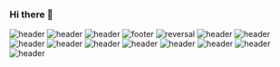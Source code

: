 ### Hi there 👋

<!--
**woojin-park-330/woojin-park-330** is a ✨ _special_ ✨ repository because its `README.md` (this file) appears on your GitHub profile.

Here are some ideas to get you started:

- 🔭 I’m currently working on ... CAU urban engineering
- 🌱 I’m currently learning ... python, RL
- 👯 I’m looking to collaborate on ... smart city
- 🤔 I’m looking for help with ... 
- 💬 Ask me about ... 
- 📫 How to reach me: ... woojinpark7@naver.com
- 😄 Pronouns: ...
- ⚡ Fun fact: ...
-->

![header](https://capsule-render.vercel.app/api?type=wave&color=auto&height=300&section=header&text=capsule%20render&fontSize=90)
![header](https://capsule-render.vercel.app/api?type=slice)
![header](https://capsule-render.vercel.app/api?color=auto)
![footer](https://capsule-render.vercel.app/api?section=footer)
![reversal](https://capsule-render.vercel.app/api?type=slice&reversal=true&color=gradient)
![header](https://capsule-render.vercel.app/api?height=400)
![header](https://capsule-render.vercel.app/api?text=Hello%World!)
![header](https://capsule-render.vercel.app/api?height=400&text=Hello%20World!&desc=Hello%20capsule%20render)
![header](https://capsule-render.vercel.app/api?type=rounded&color=gradient&text=%20asdf%20&height=300&fontSize=100&textBg=true)
![header](https://capsule-render.vercel.app/api?text=Hello%World!&fontColor=d6ace6)
![header](https://capsule-render.vercel.app/api?text=Hello%World!&fontSize=40)
![header](https://capsule-render.vercel.app/api?text=Hello%World!&fontAlign=70)
![header](https://capsule-render.vercel.app/api?text=Hello%World!&fontAlignY=20)
![header](https://capsule-render.vercel.app/api?text=Hello%World!&fontSize=40&desc=Desc&descSize=30)
![header](https://capsule-render.vercel.app/api?text=Hello%World!&fontAlign=70&desc=Desc&descAlign=20)
